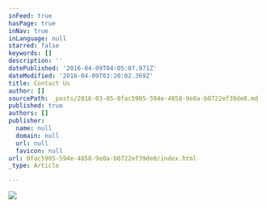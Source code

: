 ```yaml
---
inFeed: true
hasPage: true
inNav: true
inLanguage: null
starred: false
keywords: []
description: ''
datePublished: '2016-04-09T04:05:07.971Z'
dateModified: '2016-04-09T03:20:02.369Z'
title: Contact Us
author: []
sourcePath: _posts/2016-03-05-0fac5905-594e-4858-9e0a-b0722ef39de0.md
published: true
authors: []
publisher:
  name: null
  domain: null
  url: null
  favicon: null
url: 0fac5905-594e-4858-9e0a-b0722ef39de0/index.html
_type: Article

---
```

![](https://s3-us-west-2.amazonaws.com/the-grid-img/p/9f6dd4c65c04603cbcdef0706179d7007a5ae167.jpg)